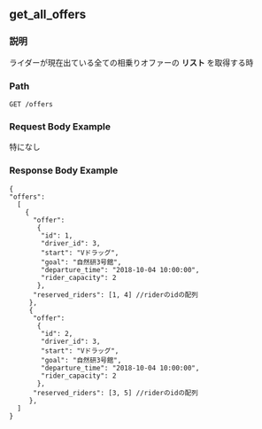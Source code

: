 ## get_all_offers

### 説明
ライダーが現在出ている全ての相乗りオファーの **リスト** を取得する時

### Path
```
GET /offers
```

### Request Body Example
特になし

### Response Body Example
```
{ 
"offers":
  [
    {
      "offer": 
       {
        "id": 1,
        "driver_id": 3,
        "start": "Vドラッグ",
        "goal": "自然研3号館", 
        "departure_time": "2018-10-04 10:00:00",
        "rider_capacity": 2
       },
      "reserved_riders": [1, 4] //riderのidの配列
     },
     {
      "offer": 
       {
        "id": 2,
        "driver_id": 3,
        "start": "Vドラッグ",
        "goal": "自然研3号館", 
        "departure_time": "2018-10-04 10:00:00",
        "rider_capacity": 2
       },
      "reserved_riders": [3, 5] //riderのidの配列
     },
  ]
}
```
